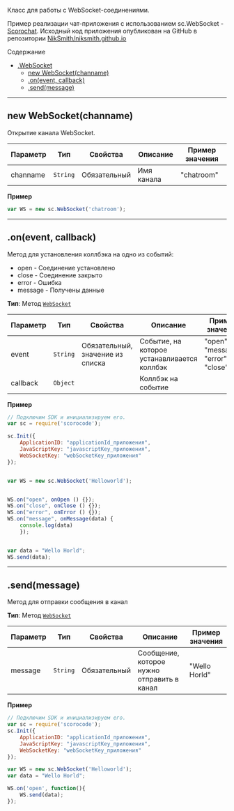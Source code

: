 <a name="sc.WebSocket"></a>

Класс для работы с WebSocket-соединениями. 

Пример реализации чат-приложения с использованием sc.WebSocket - [Scorochat](https://niksmith.github.io/). Исходный код приложения опубликован на GitHub в репозитории [NikSmith/niksmith.github.io](https://github.com/NikSmith/niksmith.github.io)


Содержание

* [.WebSocket](#sc.WebSocket)
    * [new WebSocket(channame)](#new_sc.WebSocket_new)
    * [.on(event, callback)](#sc.WebSocket+on) 
    * [.send(message)](#sc.WebSocket+send) 

----------------------------------------------------------------------------------------------

<a name="new_sc.WebSocket_new"></a>

## new WebSocket(channame)

Открытие канала WebSocket. 

| Параметр | Тип | Свойства | Описание | Пример значения |
| --- | --- | --- | --- | --- |
| channame | <code>String</code> | Обязательный | Имя канала | "chatroom" |

**Пример**

```js
var WS = new sc.WebSocket('chatroom');
```

----------------------------------------------------------------------------------------------

<a name="sc.WebSocket+on"></a>

## .on(event, callback)
Метод для установления коллбэка на одно из событий:

* open - Соединение установлено
* close - Соединение закрыто
* error - Ошибка
* message - Получены данные

**Тип**: Метод <code>[WebSocket](#sc.WebSocket)</code>  

| Параметр | Тип | Свойства | Описание | Пример значения |
| --- | --- | --- | --- | --- |
| event | <code>String</code> | Обязательный, значение из списка | Событие, на которое устанавливается коллбэк | "open", "message", "error", "close"  |
| callback | <code>Object</code> |  | Коллбэк на событие | |

**Пример**  

```js
// Подключим SDK и инициализируем его. 
var sc = require('scorocode');

sc.Init({
    ApplicationID: "applicationId_приложения",
    JavaScriptKey: "javascriptKey_приложения",
    WebSocketKey: "webSocketKey_приложения"
});


var WS = new sc.WebSocket('Helloworld');


WS.on("open", onOpen () {});
WS.on("close", onClose () {});
WS.on("error", onError () {});
WS.on("message", onMessage(data) {
    console.log(data)
    });


var data = "Wello Horld";
WS.send(data);
```
----------------------------------------------------------------------------------------------

<a name="sc.WebSocket+send"></a>

## .send(message)
Метод для отправки сообщения в канал

**Тип**: Метод <code>[WebSocket](#sc.WebSocket)</code>

| Параметр | Тип | Свойства | Описание | Пример значения |
| --- | --- | --- | --- | --- |
| message | <code>String</code> | Обязательный | Сообщение, которое нужно отправить в канал | "Wello Horld" |

**Пример**  

```js
// Подключим SDK и инициализируем его. 
var sc = require('scorocode');
sc.Init({
    ApplicationID: "applicationId_приложения",
    JavaScriptKey: "javascriptKey_приложения",
    WebSocketKey: "webSocketKey_приложения"
});

var WS = new sc.WebSocket('Helloworld');
var data = "Wello Horld";

WS.on('open', function(){
    WS.send(data);
});
```